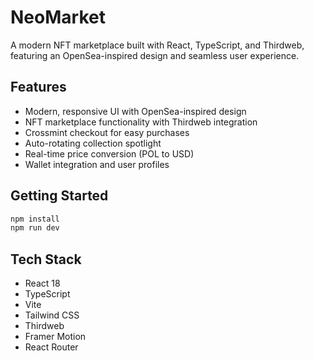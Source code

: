 # NeoMarket

A modern NFT marketplace built with React, TypeScript, and Thirdweb, featuring an OpenSea-inspired design and seamless user experience.

## Features

- Modern, responsive UI with OpenSea-inspired design
- NFT marketplace functionality with Thirdweb integration
- Crossmint checkout for easy purchases
- Auto-rotating collection spotlight
- Real-time price conversion (POL to USD)
- Wallet integration and user profiles

## Getting Started

```bash
npm install
npm run dev
```

## Tech Stack

- React 18
- TypeScript
- Vite
- Tailwind CSS
- Thirdweb
- Framer Motion
- React Router
